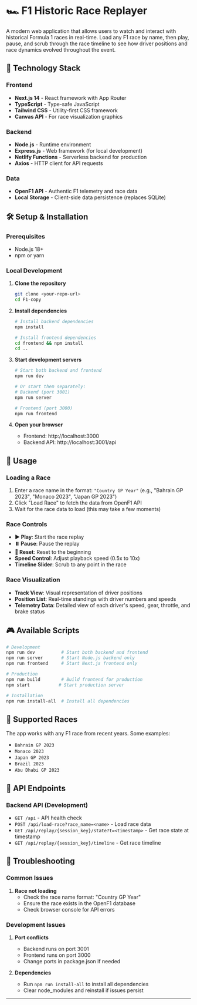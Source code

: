 # 🏎️ F1 Historic Race Replayer

A modern web application that allows users to watch and interact with historical Formula 1 races in real-time. Load any F1 race by name, then play, pause, and scrub through the race timeline to see how driver positions and race dynamics evolved throughout the event.

## 🚀 Technology Stack

### Frontend
- **Next.js 14** - React framework with App Router
- **TypeScript** - Type-safe JavaScript
- **Tailwind CSS** - Utility-first CSS framework
- **Canvas API** - For race visualization graphics

### Backend
- **Node.js** - Runtime environment
- **Express.js** - Web framework (for local development)
- **Netlify Functions** - Serverless backend for production
- **Axios** - HTTP client for API requests

### Data
- **OpenF1 API** - Authentic F1 telemetry and race data
- **Local Storage** - Client-side data persistence (replaces SQLite)

## 🛠️ Setup & Installation

### Prerequisites
- Node.js 18+ 
- npm or yarn

### Local Development

1. **Clone the repository**
   ```bash
   git clone <your-repo-url>
   cd F1-copy
   ```

2. **Install dependencies**
   ```bash
   # Install backend dependencies
   npm install
   
   # Install frontend dependencies
   cd frontend && npm install
   cd ..
   ```

3. **Start development servers**
   ```bash
   # Start both backend and frontend
   npm run dev
   
   # Or start them separately:
   # Backend (port 3001)
   npm run server
   
   # Frontend (port 3000)
   npm run frontend
   ```

4. **Open your browser**
   - Frontend: http://localhost:3000
   - Backend API: http://localhost:3001/api

## 🎯 Usage

### Loading a Race
1. Enter a race name in the format: `"Country GP Year"` (e.g., "Bahrain GP 2023", "Monaco 2023", "Japan GP 2023")
2. Click "Load Race" to fetch the data from OpenF1 API
3. Wait for the race data to load (this may take a few moments)

### Race Controls
- **▶️ Play**: Start the race replay
- **⏸️ Pause**: Pause the replay
- **🔄 Reset**: Reset to the beginning
- **Speed Control**: Adjust playback speed (0.5x to 10x)
- **Timeline Slider**: Scrub to any point in the race

### Race Visualization
- **Track View**: Visual representation of driver positions
- **Position List**: Real-time standings with driver numbers and speeds
- **Telemetry Data**: Detailed view of each driver's speed, gear, throttle, and brake status

## 🎮 Available Scripts

```bash
# Development
npm run dev          # Start both backend and frontend
npm run server       # Start Node.js backend only
npm run frontend     # Start Next.js frontend only

# Production
npm run build        # Build frontend for production
npm start           # Start production server

# Installation
npm run install-all  # Install all dependencies
```

## 🏁 Supported Races

The app works with any F1 race from recent years. Some examples:
- `Bahrain GP 2023`
- `Monaco 2023`
- `Japan GP 2023`
- `Brazil 2023`
- `Abu Dhabi GP 2023`

## 🔧 API Endpoints

### Backend API (Development)
- `GET /api` - API health check
- `POST /api/load-race?race_name=<name>` - Load race data
- `GET /api/replay/{session_key}/state?t=<timestamp>` - Get race state at timestamp
- `GET /api/replay/{session_key}/timeline` - Get race timeline

## 🐛 Troubleshooting

### Common Issues

1. **Race not loading**
   - Check the race name format: "Country GP Year"
   - Ensure the race exists in the OpenF1 database
   - Check browser console for API errors

### Development Issues

1. **Port conflicts**
   - Backend runs on port 3001
   - Frontend runs on port 3000
   - Change ports in package.json if needed

2. **Dependencies**
   - Run `npm run install-all` to install all dependencies
   - Clear node_modules and reinstall if issues persist

---
